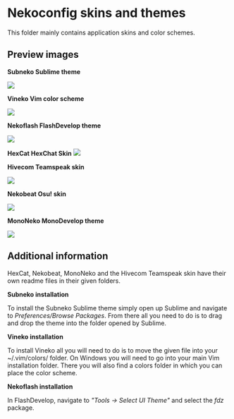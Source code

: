 # Nekoconfig skins and themes #

This folder mainly contains application skins and color schemes.

## Preview images ##

**Subneko Sublime theme**

![](https://github.com/Catlinman/Nekoconfig/blob/master/screenshots/subneko.png)

**Vineko Vim color scheme**

![](https://github.com/Catlinman/Nekoconfig/blob/master/screenshots/vineko.png)

**Nekoflash FlashDevelop theme**

![](https://github.com/Catlinman/Nekoconfig/blob/master/screenshots/nekoflash.png)

**HexCat HexChat Skin**
![](https://github.com/Catlinman/Nekoconfig/blob/master/screenshots/hexcat.png)

**Hivecom Teamspeak skin**

![](https://github.com/Catlinman/Nekoconfig/blob/master/screenshots/hivecom.png)

**Nekobeat Osu! skin**

![](https://github.com/Catlinman/Nekoconfig/blob/master/screenshots/nekobeat.png)

**MonoNeko MonoDevelop theme**

![](https://github.com/Catlinman/Nekoconfig/blob/master/screenshots/mononeko.png)

## Additional information ##

HexCat, Nekobeat, MonoNeko and the Hivecom Teamspeak skin have their own readme files in their given folders.

**Subneko installation**

To install the Subneko Sublime theme simply open up Sublime and navigate to *Preferences/Browse Packages*. From there all you need to do is to drag and drop the theme into the folder opened by Sublime.

**Vineko installation**

To install Vineko all you will need to do is to move the given file into your ~/.vim/colors/ folder. On Windows you will need to go into your main Vim installation folder. There you will also find a colors folder in which you can place the color scheme.

**Nekoflash installation**

In FlashDevelop, navigate to *"Tools -> Select UI Theme"* and select the *fdz* package.